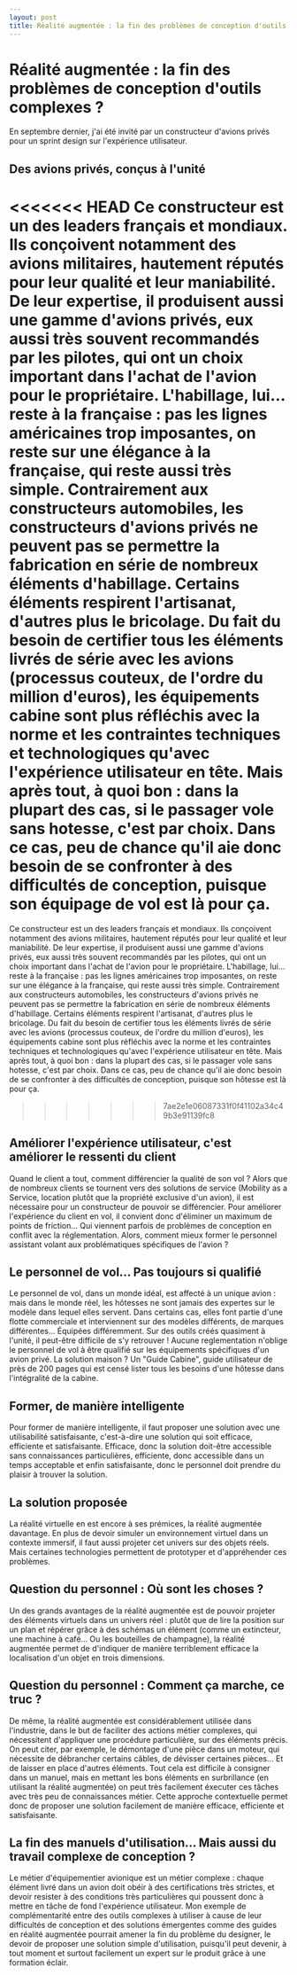 ```yaml
---
layout: post
title: Réalité augmentée : la fin des problèmes de conception d'outils complexes ?
---
```

# Réalité augmentée : la fin des problèmes de conception d'outils complexes ?

En septembre dernier, j'ai été invité par un constructeur d'avions privés pour un sprint design sur l'expérience utilisateur.

## Des avions privés, conçus à l'unité

<<<<<<< HEAD
Ce constructeur est un des leaders français et mondiaux. Ils conçoivent notamment des avions militaires, hautement réputés pour leur qualité et leur maniabilité. De leur expertise, il produisent aussi une gamme d'avions privés, eux aussi très souvent recommandés par les pilotes, qui ont un choix important dans l'achat de l'avion pour le propriétaire. L'habillage, lui... reste à la française : pas les lignes américaines trop imposantes, on reste sur une élégance à la française, qui reste aussi très simple. Contrairement aux constructeurs automobiles, les constructeurs d'avions privés ne peuvent pas se permettre la fabrication en série de nombreux éléments d'habillage. Certains éléments respirent l'artisanat, d'autres plus le bricolage. Du fait du besoin de certifier tous les éléments livrés de série avec les avions (processus couteux, de l'ordre du million d'euros), les équipements cabine sont plus réfléchis avec la norme et les contraintes techniques et technologiques qu'avec l'expérience utilisateur en tête. Mais après tout, à quoi bon : dans la plupart des cas, si le passager vole sans hotesse, c'est par choix. Dans ce cas, peu de chance qu'il aie donc besoin de  se confronter à des difficultés de conception, puisque son équipage de vol est là pour ça.
=======
Ce constructeur est un des leaders français et mondiaux. Ils conçoivent notamment des avions militaires, hautement réputés pour leur qualité et leur maniabilité. De leur expertise, il produisent aussi une gamme d'avions privés, eux aussi très souvent recommandés par les pilotes, qui ont un choix important dans l'achat de l'avion pour le propriétaire. L'habillage, lui... reste à la française : pas les lignes américaines trop imposantes, on reste sur une élégance à la française, qui reste aussi très simple. Contrairement aux constructeurs automobiles, les constructeurs d'avions privés ne peuvent pas se permettre la fabrication en série de nombreux éléments d'habillage. Certains éléments respirent l'artisanat, d'autres plus le bricolage. Du fait du besoin de certifier tous les éléments livrés de série avec les avions (processus couteux, de l'ordre du million d'euros), les équipements cabine sont plus réfléchis avec la norme et les contraintes techniques et technologiques qu'avec l'expérience utilisateur en tête. Mais après tout, à quoi bon : dans la plupart des cas, si le passager vole sans hotesse, c'est par choix. Dans ce cas, peu de chance qu'il aie donc besoin de  se confronter à des difficultés de conception, puisque son hôtesse est là pour ça.
>>>>>>> 7ae2e1e06087331f0f41102a34c49b3e91139fc8

## Améliorer l'expérience utilisateur, c'est améliorer le ressenti du client

Quand le client a tout, comment différencier la qualité de son vol ? Alors que de nombreux clients se tournent vers des solutions de service (Mobility as a Service, location plutôt que la propriété exclusive d'un avion), il est nécessaire pour un constructeur de pouvoir se différencier. Pour améliorer l'expérience du client en vol, il convient donc d'éliminer un maximum de points de friction... Qui viennent parfois de problèmes de conception en conflit avec la réglementation. Alors, comment mieux former le personnel assistant volant aux problématiques spécifiques de l'avion ?

## Le personnel de vol... Pas toujours si qualifié

Le personnel de vol, dans un monde idéal, est affecté à un unique avion : mais dans le monde réel, les hôtesses ne sont jamais des expertes sur le modèle dans lequel elles servent. Dans certains cas, elles font partie d'une flotte commerciale et interviennent sur des modèles différents, de marques différentes... Équipées différemment. Sur des outils créés quasiment à l'unité, il peut-être difficile de s'y retrouver ! Aucune reglementation n'oblige le personnel de vol à être qualifié sur les équipements spécifiques d'un avion privé. La solution maison ? Un "Guide Cabine", guide utilisateur de près de 200 pages qui est censé lister tous les besoins d'une hôtesse dans l'intégralité de la cabine.

## Former, de manière intelligente

Pour former de manière intelligente, il faut proposer une solution avec une utilisabilité satisfaisante, c'est-à-dire une solution qui soit efficace, efficiente et satisfaisante. Efficace, donc la solution doit-être accessible sans connaissances particulières, efficiente, donc accessible dans un temps acceptable et enfin satisfaisante, donc le personnel doit prendre du plaisir à trouver la solution.

## La solution proposée

La réalité virtuelle en est encore à ses prémices, la réalité augmentée davantage. En plus de devoir simuler un environnement virtuel dans un contexte immersif, il faut aussi projeter cet univers sur des objets réels. Mais certaines technologies permettent de prototyper et d'appréhender ces problèmes.

## Question du personnel : Où sont les choses ?

Un des grands avantages de la réalité augmentée est de pouvoir projeter des éléments virtuels dans un univers réel : plutôt que de lire la position sur un plan et répérer grâce à des schémas un élément (comme un extincteur, une machine à café... Ou les bouteilles de champagne), la réalité augmentée permet de d'indiquer de manière terriblement efficace la localisation d'un objet en trois dimensions.

## Question du personnel : Comment ça marche, ce truc ?

De même, la réalité augmentée est considérablement utilisée dans l'industrie, dans le but de faciliter des actions métier complexes, qui nécessitent d'appliquer une procédure particulière, sur des éléments précis. On peut citer, par exemple, le démontage d'une pièce dans un moteur, qui nécessite de débrancher certains câbles, de dévisser certaines pièces... Et de laisser en place d'autres éléments. Tout cela est difficile à consigner dans un manuel, mais en mettant les bons éléments en surbrillance (en utilisant la réalité augmentée) on peut très facilement éxecuter ces tâches avec très peu de connaissances métier. Cette approche contextuelle permet donc de proposer une solution facilement de manière efficace, efficiente et satisfaisante.

## La fin des manuels d'utilisation... Mais aussi du travail complexe de conception ?

Le métier d'équipementier avionique est un métier complexe : chaque élément livré dans un avion doit obéir à des certifications très strictes, et devoir resister à des conditions très particulières qui poussent donc à mettre en tâche de fond l'expérience utilisateur. Mon exemple de complémentarité entre des outils complexes à utiliser à cause de leur difficultés de conception et des solutions émergentes comme des guides en réalité augmentée pourrait amener la fin du problème du designer, le devoir de proposer une solution simple d'utilisation, puisqu'il peut devenir, à tout moment et surtout facilement un expert sur le produit grâce à une formation éclair.

